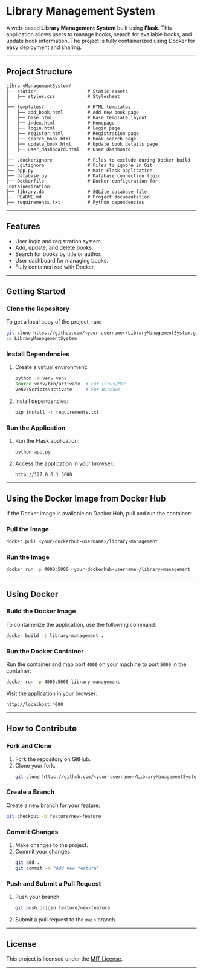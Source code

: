 
# Library Management System

A web-based **Library Management System** built using **Flask**. This application allows users to manage books, search for available books, and update book information. The project is fully containerized using Docker for easy deployment and sharing.

---

## **Project Structure**

```
LibraryManagementSystem/
├── static/                   # Static assets
│   ├── styles.css            # Stylesheet
│
├── templates/                # HTML templates
│   ├── add_book.html         # Add new book page
│   ├── base.html             # Base template layout
│   ├── index.html            # Homepage
│   ├── login.html            # Login page
│   ├── register.html         # Registration page
│   ├── search_book.html      # Book search page
│   ├── update_book.html      # Update book details page
│   ├── user_dashboard.html   # User dashboard
│
├── .dockerignore             # Files to exclude during Docker build
├── .gitignore                # Files to ignore in Git
├── app.py                    # Main Flask application
├── database.py               # Database connection logic
├── Dockerfile                # Docker configuration for containerization
├── library.db                # SQLite database file
├── README.md                 # Project documentation
├── requirements.txt          # Python dependencies
```

---

## **Features**
- User login and registration system.
- Add, update, and delete books.
- Search for books by title or author.
- User dashboard for managing books.
- Fully containerized with Docker.

---

## **Getting Started**

### **Clone the Repository**
To get a local copy of the project, run:
```bash
git clone https://github.com/<your-username>/LibraryManagementSystem.git
cd LibraryManagementSystem
```

### **Install Dependencies**
1. Create a virtual environment:
   ```bash
   python -m venv venv
   source venv/bin/activate  # For Linux/Mac
   venv\Scripts\activate     # For Windows
   ```
2. Install dependencies:
   ```bash
   pip install -r requirements.txt
   ```

### **Run the Application**
1. Run the Flask application:
   ```bash
   python app.py
   ```
2. Access the application in your browser:
   ```
   http://127.0.0.1:5000
   ```

---
## **Using the Docker Image from Docker Hub**

If the Docker image is available on Docker Hub, pull and run the container:

### **Pull the Image**
```bash
docker pull <your-dockerhub-username>/library-management
```

### **Run the Image**
```bash
docker run -p 4000:5000 <your-dockerhub-username>/library-management
```
---

## **Using Docker**

### **Build the Docker Image**
To containerize the application, use the following command:
```bash
docker build -t library-management .
```

### **Run the Docker Container**
Run the container and map port `4000` on your machine to port `5000` in the container:
```bash
docker run -p 4000:5000 library-management
```

Visit the application in your browser:
```
http://localhost:4000
```

---

## **How to Contribute**

### **Fork and Clone**
1. Fork the repository on GitHub.
2. Clone your fork:
   ```bash
   git clone https://github.com/<your-username>/LibraryManagementSystem.git
   ```

### **Create a Branch**
Create a new branch for your feature:
```bash
git checkout -b feature/new-feature
```

### **Commit Changes**
1. Make changes to the project.
2. Commit your changes:
   ```bash
   git add .
   git commit -m "Add new feature"
   ```

### **Push and Submit a Pull Request**
1. Push your branch:
   ```bash
   git push origin feature/new-feature
   ```
2. Submit a pull request to the `main` branch.

---

## **License**
This project is licensed under the [MIT License](LICENSE).

---
